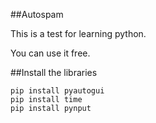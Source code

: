 ##Autospam

This is a test for learning python.

You can use it free.

##Install the libraries
```
pip install pyautogui
pip install time
pip install pynput
```
